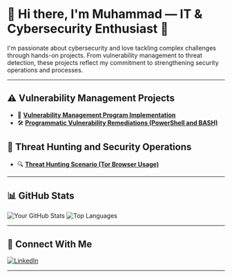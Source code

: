 
# 👋 Hi there, I'm Muhammad — IT & Cybersecurity Enthusiast 🔐

I'm passionate about cybersecurity and love tackling complex challenges through hands-on projects. From vulnerability management to threat detection, these projects reflect my commitment to strengthening security operations and processes.

---

## ⚠️ Vulnerability Management Projects

- 🔧 **[Vulnerability Management Program Implementation](https://github.com/Muhammad-Repo/Vulnerability-Management)**
- 🛠️ **[Programmatic Vulnerability Remediations (PowerShell and BASH)](https://github.com/Muhammad-Repo/Vulnerability-Management)**

## 🚨 Threat Hunting and Security Operations

- 🔍 **[Threat Hunting Scenario (Tor Browser Usage)](https://github.com/Muhammad-Repo/Threat-Hunting-Scenario-TOR)**

---

## 📊 GitHub Stats

![Your GitHub Stats](https://github-readme-stats.vercel.app/api?username=yourusername&show_icons=true&hide_title=true&count_private=true&theme=react)
![Top Languages](https://github-readme-stats.vercel.app/api/top-langs/?username=yourusername&layout=compact&theme=react)

---

## 🤳 Connect With Me

[![LinkedIn](https://img.shields.io/badge/-LinkedIn-0A66C2?style=flat-square&logo=linkedin&logoColor=white)](https://www.linkedin.com/in/mukhammad-saidmurodov/)

<!-- Optional: Add your contact info or email here if comfortable -->

---

<!-- Badges are optional and can be added later as you earn certifications or achievements -->
